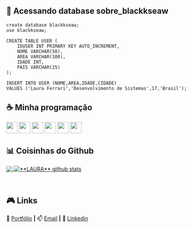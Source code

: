 ## 🚀 **Acessando database sobre_blackkseaw**

```
create database blackkseaw;
use blackkseaw;

CREATE TABLE USER (
    IDUSER INT PRIMARY KEY AUTO_INCREMENT,
    NOME VARCHAR(50),
    AREA VARCHAR(100),
    IDADE INT,
    PAIS VARCHAR(25)
);

INSERT INTO USER (NOME,AREA,IDADE,CIDADE)
VALUES ('Laura Ferrari','Desenvolvimento de Sistemas',17,'Brasil');

```

## ☕ **Minha programação**  

<code><img height="30" src="https://img.shields.io/badge/Android-3DDC84?style=for-the-badge&logo=android&logoColor=white"></code>
<code><img height="30" src="https://img.shields.io/badge/Java-ED8B00?style=for-the-badge&logo=java&logoColor=white"></code>
<code><img height="30" src="https://img.shields.io/badge/JavaScript-323330?style=for-the-badge&logo=javascript&logoColor=F7DF1E"></code>
<code><img height="30" src="https://img.shields.io/badge/Visual_Studio_Code-0078D4?style=for-the-badge&logo=visual%20studio%20code&logoColor=white"></code>
<code><img height="30" src="https://img.shields.io/badge/HTML5-E34F26?style=for-the-badge&logo=html5&logoColor=white"></code>
<code><img height="30" src="https://img.shields.io/badge/CSS3-1572B6?style=for-the-badge&logo=css3&logoColor=white"></code>


## 📊 **Coisinhas do Github**

<a href="https://github.com/Gurupreet">
  <img align="center" src="https://github-readme-stats.vercel.app/api/top-langs/?username=blackkseaw&theme=radical&hide_langs_below=1" />
</a>

<a href="https://github.com/Gurupreet">
 <img align="center" src="https://github-readme-stats.vercel.app/api?username=blackkseaw&show_icons=true&theme=radical&line_height=27" alt="**LAURA** github stats"/>
</a>

[Portfólio]: https://sites.google.com/estudante.sc.senai.br/lauraferrari-portfolio/p%C3%A1gina-inicial
[Email]: lauraferrari@floripa.com.br
[Linkedin]: https://www.linkedin.com/in/laura-ferrari-6a25b220b/
<br>

## 🎮 **Links** 

🏡 [Portfólio][Portfólio] **|**
📫 [Email][Email] **|** 
👔 [Linkedin][Linkedin]
